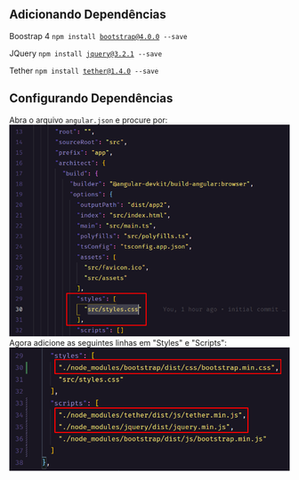 ## Adicionando Dependências

Boostrap 4
<code>npm install bootstrap@4.0.0 --save</code>

JQuery
<code>npm install jquery@3.2.1 --save</code>

Tether
<code>npm install tether@1.4.0 --save</code>

## Configurando Dependências
Abra o arquivo <code>angular.json</code> e procure por:
![angular.json](./src/assets/styles_1.png)
Agora adicione as seguintes linhas em "Styles" e "Scripts":
![angular.json](./src/assets/styles_2.png)
